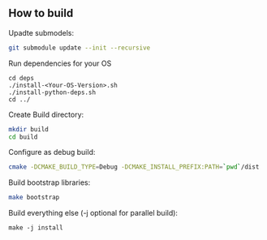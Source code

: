 ## How to build

Upadte submodels:
```bash
git submodule update --init --recursive
```

Run dependencies for your OS
```
cd deps
./install-<Your-OS-Version>.sh
./install-python-deps.sh
cd ../
```

Create Build directory:
```bash
mkdir build
cd build
```

Configure as debug build:
```bash
cmake -DCMAKE_BUILD_TYPE=Debug -DCMAKE_INSTALL_PREFIX:PATH=`pwd`/dist .. 
```

Build bootstrap libraries:
```bash
make bootstrap
```

Build everything else (-j optional for parallel build):

```
make -j install
```
